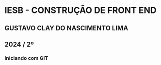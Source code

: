 
# IESB - CONSTRUÇÃO DE FRONT END

## GUSTAVO CLAY DO NASCIMENTO LIMA

## 2024 / 2º

### Iniciando com GIT
